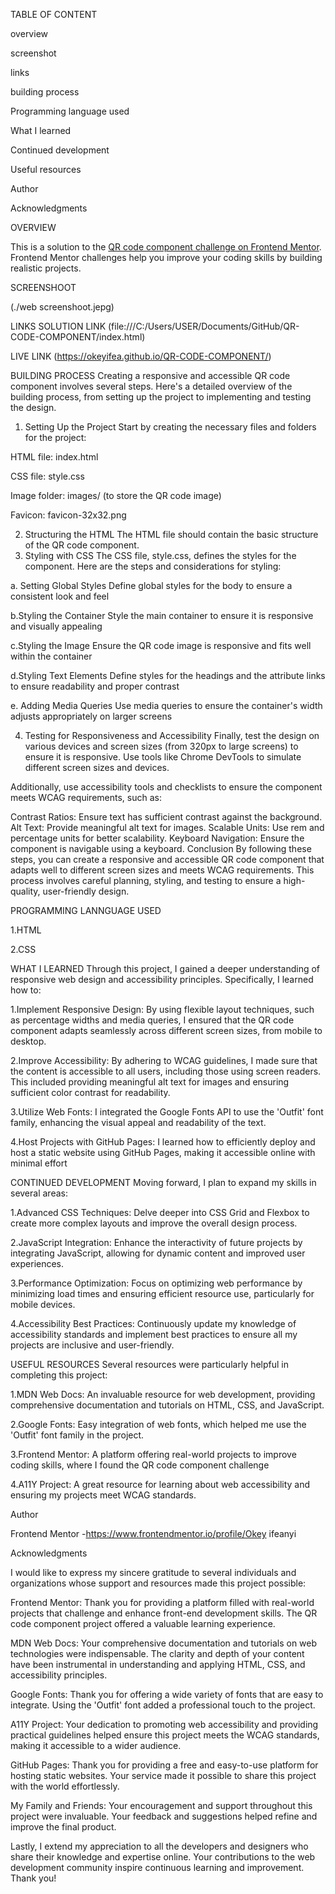 TABLE OF CONTENT

overview

screenshot

links

building process

Programming language used

What I learned

Continued development

Useful resources

Author

Acknowledgments

OVERVIEW

This is a solution to the [QR code component challenge on Frontend Mentor](https://www.frontendmentor.io/challenges/qr-code-component-iux_sIO_H).
Frontend Mentor challenges help you improve your coding skills by building realistic projects. 

SCREENSHOOT

(./web screenshoot.jepg)

LINKS
SOLUTION LINK (file:///C:/Users/USER/Documents/GitHub/QR-CODE-COMPONENT/index.html)

LIVE LINK (https://okeyifea.github.io/QR-CODE-COMPONENT/)

BUILDING PROCESS
Creating a responsive and accessible QR code component involves several steps. Here's a detailed overview of the building process, from setting up the project to implementing and testing the design.

1. Setting Up the Project
Start by creating the necessary files and folders for the project:

HTML file: index.html

CSS file: style.css

Image folder: images/ (to store the QR code image)

Favicon: favicon-32x32.png


2. Structuring the HTML
The HTML file should contain the basic structure of the QR code component.
3. Styling with CSS
The CSS file, style.css, defines the styles for the component. Here are the steps and considerations for styling:

 a. Setting Global Styles
Define global styles for the body to ensure a consistent look and feel

 b.Styling the Container
Style the main container to ensure it is responsive and visually appealing

 c.Styling the Image
Ensure the QR code image is responsive and fits well within the container

d.Styling Text Elements
Define styles for the headings and the attribute links to ensure readability and proper contrast

e. Adding Media Queries
Use media queries to ensure the container's width adjusts appropriately on larger screens

4. Testing for Responsiveness and Accessibility
Finally, test the design on various devices and screen sizes (from 320px to large screens) to ensure it is responsive. Use tools like Chrome DevTools to simulate different screen sizes and devices.

Additionally, use accessibility tools and checklists to ensure the component meets WCAG requirements, such as:

Contrast Ratios: Ensure text has sufficient contrast against the background.
Alt Text: Provide meaningful alt text for images.
Scalable Units: Use rem and percentage units for better scalability.
Keyboard Navigation: Ensure the component is navigable using a keyboard.
Conclusion
By following these steps, you can create a responsive and accessible QR code component that adapts well to different screen sizes and meets WCAG requirements. This process involves careful planning, styling, and testing to ensure a high-quality, user-friendly design.

PROGRAMMING LANNGUAGE USED

1.HTML

2.CSS

WHAT I LEARNED
Through this project, I gained a deeper understanding of responsive web design and accessibility principles. Specifically, I learned how to:

1.Implement Responsive Design: By using flexible layout techniques, such as percentage widths and media queries, I ensured that the QR code component adapts seamlessly across different screen sizes, from mobile to desktop.

2.Improve Accessibility: By adhering to WCAG guidelines, I made sure that the content is accessible to all users, including those using screen readers. This included providing meaningful alt text for images and ensuring sufficient color contrast for readability.

3.Utilize Web Fonts: I integrated the Google Fonts API to use the 'Outfit' font family, enhancing the visual appeal and readability of the text.

4.Host Projects with GitHub Pages: I learned how to efficiently deploy and host a static website using GitHub Pages, making it accessible online with minimal effort

CONTINUED DEVELOPMENT
Moving forward, I plan to expand my skills in several areas:

1.Advanced CSS Techniques: Delve deeper into CSS Grid and Flexbox to create more complex layouts and improve the overall design process.

2.JavaScript Integration: Enhance the interactivity of future projects by integrating JavaScript, allowing for dynamic content and improved user experiences.

3.Performance Optimization: Focus on optimizing web performance by minimizing load times and ensuring efficient resource use, particularly for mobile devices.

4.Accessibility Best Practices: Continuously update my knowledge of accessibility standards and implement best practices to ensure all my projects are inclusive and user-friendly.

USEFUL RESOURCES
Several resources were particularly helpful in completing this project:

1.MDN Web Docs: An invaluable resource for web development, providing comprehensive documentation and tutorials on HTML, CSS, and JavaScript.

2.Google Fonts: Easy integration of web fonts, which helped me use the 'Outfit' font family in the project.

3.Frontend Mentor: A platform offering real-world projects to improve coding skills, where I found the QR code component challenge

4.A11Y Project: A great resource for learning about web accessibility and ensuring my projects meet WCAG standards.

Author

Frontend Mentor -https://www.frontendmentor.io/profile/Okey ifeanyi

Acknowledgments

I would like to express my sincere gratitude to several individuals and organizations whose support and resources made this project possible:

Frontend Mentor: Thank you for providing a platform filled with real-world projects that challenge and enhance front-end development skills. The QR code component project offered a valuable learning experience.

MDN Web Docs: Your comprehensive documentation and tutorials on web technologies were indispensable. The clarity and depth of your content have been instrumental in understanding and applying HTML, CSS, and accessibility principles.

Google Fonts: Thank you for offering a wide variety of fonts that are easy to integrate. Using the 'Outfit' font added a professional touch to the project.

A11Y Project: Your dedication to promoting web accessibility and providing practical guidelines helped ensure this project meets the WCAG standards, making it accessible to a wider audience.

GitHub Pages: Thank you for providing a free and easy-to-use platform for hosting static websites. Your service made it possible to share this project with the world effortlessly.

My Family and Friends: Your encouragement and support throughout this project were invaluable. Your feedback and suggestions helped refine and improve the final product.

Lastly, I extend my appreciation to all the developers and designers who share their knowledge and expertise online. Your contributions to the web development community inspire continuous learning and improvement. Thank you!
